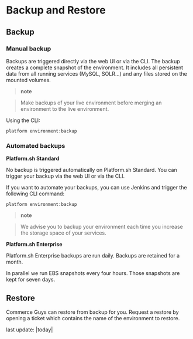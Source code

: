 Backup and Restore
==================

Backup
------

### Manual backup

Backups are triggered directly via the web UI or via the CLI. The backup
creates a complete snapshot of the environment. It includes all
persistent data from all running services (MySQL, SOLR...) and any files
stored on the mounted volumes.

> **note**

> Make backups of your live environment before merging an environment to
> the live environment.

Using the CLI:

``` {.sourceCode .console}
platform environment:backup
```

### Automated backups

**Platform.sh Standard**

No backup is triggered automatically on Platform.sh Standard. You can
trigger your backup via the web UI or via the CLI.

If you want to automate your backups, you can use Jenkins and trigger
the following CLI command:

``` {.sourceCode .console}
platform environment:backup
```

> **note**

> We advise you to backup your environment each time you increase the
> storage space of your services.

**Platform.sh Enterprise**

Platform.sh Enterprise backups are run daily. Backups are retained for a
month.

In parallel we run EBS snapshots every four hours. Those snapshots are
kept for seven days.

Restore
-------

Commerce Guys can restore from backup for you. Request a restore by
opening a ticket which contains the name of the environment to restore.

last update: |today|

